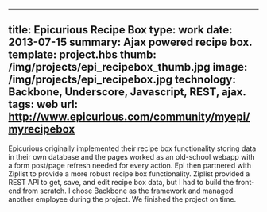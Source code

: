 ---
title: Epicurious Recipe Box 
type: work
date: 2013-07-15
summary: Ajax powered recipe box. 
template: project.hbs
thumb: /img/projects/epi_recipebox_thumb.jpg
image: /img/projects/epi_recipebox.jpg
technology: Backbone, Underscore, Javascript, REST, ajax. 
tags: web
url: http://www.epicurious.com/community/myepi/myrecipebox 
----
Epicurious originally implemented their recipe box functionality storing data in their own database and the pages worked as an old-school webapp with a form post/page refresh needed for every action. Epi then partnered with Ziplist to provide a more robust recipe box functionality. Ziplist provided a REST API to get, save, and edit recipe box data, but I had to build the front-end from scratch. I chose Backbone as the framework and managed another employee during the project. We finished the
project on time. 
